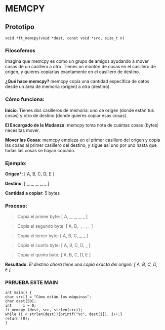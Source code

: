 # MEMCPY
## Prototipo
```void *ft_memcpy(void *dest, const void *src, size_t n) ```
### Filosofemos
Imagina que memcpy es como un grupo de amigos ayudando a mover cosas de un casillero a otro. 
Tienes un montón de cosas en el casillero de origen, y quieres copiarlas exactamente en el casillero de destino.

**¿Qué hace memcpy?**
memcpy copia una cantidad específica de datos desde un área de memoria (origen) a otra (destino).

### Cómo funciona:
**Inicio**: Tienes dos casilleros de memoria: uno de origen (donde están tus cosas) y otro de destino (donde quieres copiar esas cosas).

**El Encargado de la Mudanza**: memcpy toma nota de cuántas cosas (bytes) necesitas mover.

**Mover las Cosas**: memcpy empieza en el primer casillero del origen y copia las cosas al primer casillero del destino, y sigue así uno por uno hasta que todas las cosas se hayan copiado.

### Ejemplo:
**Origen***: [ A, B, C, D, E ]

**Destino**: [ _, _, _, _, _ ]

**Cantidad a copiar**: 5 bytes

### Proceso:
>Copia el primer byte: [ A, _, _, _, _ ]

>Copia el segundo byte: [ A, B, _, _, _ ]

>Copia el tercer byte: [ A, B, C, _, _ ]

>Copia el cuarto byte: [ A, B, C, D, _ ]

>Copia el quinto byte: [ A, B, C, D, E ]

**Resultado**:
*El destino ahora tiene una copia exacta del origen: [ A, B, C, D, E ].*

### PRRUEBA ESTE MAIN
```
int main() {
char src[] = "Cómo están los máquinas";
char dest[50];
int		i = 0;
ft_memcpy (dest, src, strlen(src));
while (i < strlen(dest)){printf("%c", dest[i]), i++;}
return (0);
}
```
